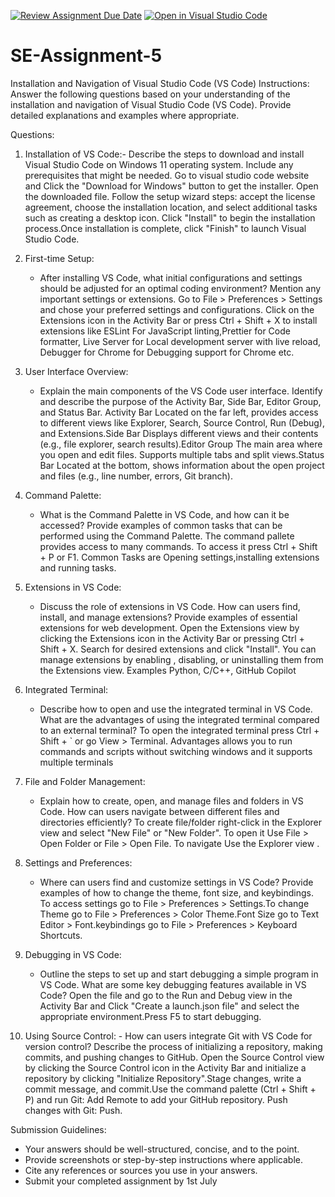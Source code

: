 [![Review Assignment Due Date](https://classroom.github.com/assets/deadline-readme-button-22041afd0340ce965d47ae6ef1cefeee28c7c493a6346c4f15d667ab976d596c.svg)](https://classroom.github.com/a/XoLGRbHq)
[![Open in Visual Studio Code](https://classroom.github.com/assets/open-in-vscode-2e0aaae1b6195c2367325f4f02e2d04e9abb55f0b24a779b69b11b9e10269abc.svg)](https://classroom.github.com/online_ide?assignment_repo_id=15334524&assignment_repo_type=AssignmentRepo)

# SE-Assignment-5

Installation and Navigation of Visual Studio Code (VS Code)
Instructions:
Answer the following questions based on your understanding of the installation and navigation of Visual Studio Code (VS Code). Provide detailed explanations and examples where appropriate.

Questions:

1. Installation of VS Code:- Describe the steps to download and install Visual Studio Code on Windows 11 operating system. Include any prerequisites that might be needed.
   Go to visual studio code website and Click the "Download for Windows" button to get the installer. Open the downloaded file. Follow the setup wizard steps: accept the license agreement, choose the installation location, and select additional tasks such as creating a desktop icon. Click "Install" to begin the installation process.Once installation is complete, click "Finish" to launch Visual Studio Code.
2. First-time Setup:

   - After installing VS Code, what initial configurations and settings should be adjusted for an optimal coding environment? Mention any important settings or extensions.
     Go to File > Preferences > Settings and chose your preferred settings and configurations. Click on the Extensions icon in the Activity Bar or press Ctrl + Shift + X to install extensions like ESLint For JavaScript linting,Prettier for Code formatter, Live Server for Local development server with live reload, Debugger for Chrome for Debugging support for Chrome etc.

3. User Interface Overview:
   - Explain the main components of the VS Code user interface. Identify and describe the purpose of the Activity Bar, Side Bar, Editor Group, and Status Bar.
     Activity Bar Located on the far left, provides access to different views like Explorer, Search, Source Control, Run (Debug), and Extensions.Side Bar Displays different views and their contents (e.g., file explorer, search results).Editor Group The main area where you open and edit files. Supports multiple tabs and split views.Status Bar Located at the bottom, shows information about the open project and files (e.g., line number, errors, Git branch).
4. Command Palette:

   - What is the Command Palette in VS Code, and how can it be accessed? Provide examples of common tasks that can be performed using the Command Palette.
     The command pallete provides access to many commands. To access it press Ctrl + Shift + P or F1. Common Tasks are Opening settings,installing extensions and running tasks.

5. Extensions in VS Code:

   - Discuss the role of extensions in VS Code. How can users find, install, and manage extensions? Provide examples of essential extensions for web development.
     Open the Extensions view by clicking the Extensions icon in the Activity Bar or pressing Ctrl + Shift + X. Search for desired extensions and click "Install". You can manage extensions by enabling , disabling, or uninstalling them from the Extensions view. Examples Python, C/C++, GitHub Copilot

6. Integrated Terminal:
   - Describe how to open and use the integrated terminal in VS Code. What are the advantages of using the integrated terminal compared to an external terminal?
     To open the integrated terminal press Ctrl + Shift + ` or go View > Terminal. Advantages allows you to run commands and scripts without switching windows and it supports multiple terminals
7. File and Folder Management:
   - Explain how to create, open, and manage files and folders in VS Code. How can users navigate between different files and directories efficiently?
     To create file/folder right-click in the Explorer view and select "New File" or "New Folder". To open it Use File > Open Folder or File > Open File. To navigate Use the Explorer view .
8. Settings and Preferences:

   - Where can users find and customize settings in VS Code? Provide examples of how to change the theme, font size, and keybindings.
     To access settings go to File > Preferences > Settings.To change Theme go to File > Preferences > Color Theme.Font Size go to Text Editor > Font.keybindings go to File > Preferences > Keyboard Shortcuts.

9. Debugging in VS Code:
   - Outline the steps to set up and start debugging a simple program in VS Code. What are some key debugging features available in VS Code?
     Open the file and go to the Run and Debug view in the Activity Bar and Click "Create a launch.json file" and select the appropriate environment.Press F5 to start debugging.
10. Using Source Control: - How can users integrate Git with VS Code for version control? Describe the process of initializing a repository, making commits, and pushing changes to GitHub.
    Open the Source Control view by clicking the Source Control icon in the Activity Bar and initialize a repository by clicking "Initialize Repository".Stage changes, write a commit message, and commit.Use the command palette (Ctrl + Shift + P) and run Git: Add Remote to add your GitHub repository.
    Push changes with Git: Push.

Submission Guidelines:

- Your answers should be well-structured, concise, and to the point.
- Provide screenshots or step-by-step instructions where applicable.
- Cite any references or sources you use in your answers.
- Submit your completed assignment by 1st July
